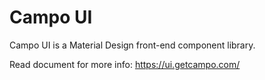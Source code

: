 # Campo UI

 Campo UI is a Material Design front-end component library.

 Read document for more info: https://ui.getcampo.com/
